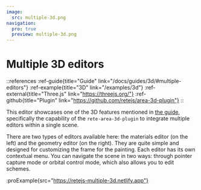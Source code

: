 ```yaml
---
image:
  src: multiple-3d.png
navigation:
  pro: true
  preview: multiple-3d.png
---
```


# Multiple 3D editors

::references
:ref-guide{title="Guide" link="/docs/guides/3d/#multiple-editors"}
:ref-example{title="3D" link="/examples/3d"}
:ref-external{title="Three.js" link="https://threejs.org/"}
:ref-github{title="Plugin" link="https://github.com/retejs/area-3d-plugin"}
::

This editor showcases one of the 3D features mentioned in [the guide](/docs/guides/3d#multiple-editors), specifically the capability of the `rete-area-3d-plugin` to integrate multiple editors within a single scene.

There are two types of editors available here: the materials editor (on the left) and the geometry editor (on the right). They are quite simple and designed for customizing the frame for the painting. Each editor has its own contextual menu. You can navigate the scene in two ways: through pointer capture mode or orbital control mode, which also allows you to edit schemes.

:proExample{src="https://retejs-multiple-3d.netlify.app"}
